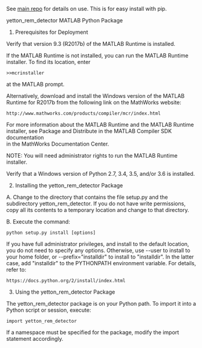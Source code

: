 See [main repo](https://github.com/bdyetton/YettonEtAl_2015_REMDetector) for details on use. This is for easy install with pip.

yetton_rem_detector MATLAB Python Package

1. Prerequisites for Deployment 

Verify that version 9.3 (R2017b) of the MATLAB Runtime is installed.   

If the MATLAB Runtime is not installed, you can run the MATLAB Runtime installer.
To find its location, enter
  
    >>mcrinstaller
      
at the MATLAB prompt.

Alternatively, download and install the Windows version of the MATLAB Runtime for R2017b 
from the following link on the MathWorks website:

    http://www.mathworks.com/products/compiler/mcr/index.html
   
For more information about the MATLAB Runtime and the MATLAB Runtime installer, see 
Package and Distribute in the MATLAB Compiler SDK documentation  
in the MathWorks Documentation Center.    

NOTE: You will need administrator rights to run the MATLAB Runtime installer. 


Verify that a Windows version of Python 2.7, 3.4, 3.5, and/or 3.6 is installed.

2. Installing the yetton_rem_detector Package

A. Change to the directory that contains the file setup.py and the subdirectory 
yetton_rem_detector. If you do not have write permissions, copy all its contents to a 
temporary location and change to that directory.

B. Execute the command:

    python setup.py install [options]
    
If you have full administrator privileges, and install to the default location, you do 
not need to specify any options. Otherwise, use --user to install to your home folder, or 
--prefix="installdir" to install to "installdir". In the latter case, add "installdir" to 
the PYTHONPATH environment variable. For details, refer to:

    https://docs.python.org/2/install/index.html


3. Using the yetton_rem_detector Package

The yetton_rem_detector package is on your Python path. To import it into a Python script 
or session, execute:

    import yetton_rem_detector

If a namespace must be specified for the package, modify the import statement accordingly.
